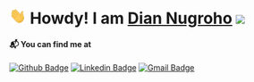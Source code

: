<h1> <img src="https://raw.githubusercontent.com/ABSphreak/ABSphreak/master/gifs/Hi.gif" width="30px"> Howdy! I am <a href="https://github.com/dianugroho">Dian Nugroho</a> <img src="https://github.com/seanprashad/slackmoji/blob/master/emoji/blob/blob-whee-gif.gif" width="30px"></h1>
</h1>

#### 📬 You can find me at
[![Github Badge](http://img.shields.io/badge/-Github-black?style=flat-square&logo=github&link=https://github.com/dianugroho/)](https://github.com/dianugroho/) 
[![Linkedin Badge](https://img.shields.io/badge/-LinkedIn-blue?style=flat-square&logo=Linkedin&logoColor=white&link=https://www.linkedin.com/dianugroho/)](https://www.linkedin.com/in/dianugroho)
[![Gmail Badge](https://img.shields.io/badge/-Gmail-d14836?style=flat-square&logo=Gmail&logoColor=white&link=mailto:dianugroho31@gmail.com)](mailto:dianugroho31@gmail.com)
